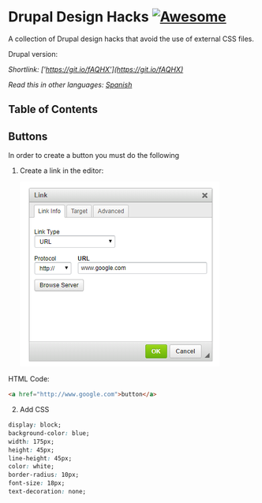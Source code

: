 # Drupal Design Hacks [![Awesome](https://cdn.rawgit.com/sindresorhus/awesome/d7305f38d29fed78fa85652e3a63e154dd8e8829/media/badge.svg)](https://github.com/ucdstudent95618/drupal-design-hacks)
A collection of Drupal design hacks that avoid the use of external CSS files.

Drupal version: 

*Shortlink: ['https://git.io/fAQHX'](https://git.io/fAQHX)*

*Read this in other languages: [Spanish](README.es.md)*

## Table of Contents

## Buttons

In order to create a button you must do the following

1. Create a link in the editor:

   ![Button Editor](\img\btn-2.png)

HTML Code:

```html
<a href="http://www.google.com">button</a>
```

2. Add CSS

```css
display: block;
background-color: blue;
width: 175px;
height: 45px;
line-height: 45px;
color: white;
border-radius: 10px;
font-size: 18px;
text-decoration: none;
```



